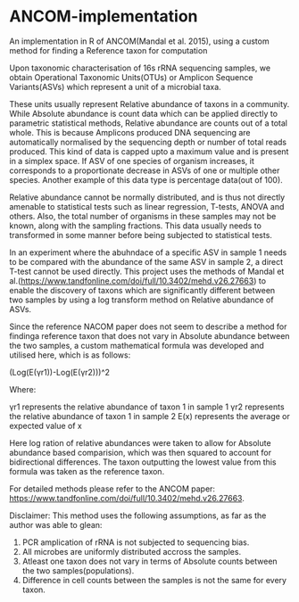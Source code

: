 # ANCOM-implementation
An implementation in R of ANCOM(Mandal et al. 2015), using a custom method for finding a Reference taxon for computation

Upon taxonomic characterisation of 16s rRNA sequencing samples, we obtain Operational Taxonomic Units(OTUs) or Amplicon Sequence Variants(ASVs) which represent a unit of a microbial taxa.

These units usually represent Relative abundance of taxons in a community. While Absolute abundance is count data which can be applied directly to parametric statistical methods, Relative abundance are counts out of a total whole. This is because Amplicons produced DNA sequencing are automatically normalised by the sequencing depth or number of total reads produced.
This kind of data is capped upto a maximum value and is present in a simplex space. If ASV of one species of organism increases, it corresponds to a proportionate decrease in ASVs of one or multiple other species. Another example of this data type is percentage data(out of 100).

Relative abundance cannot be normally distributed, and is thus not directly amenable to statistical tests such as linear regression, T-tests, ANOVA and others.
Also, the total number of organisms in these samples may not be known, along with the sampling fractions.
This data usually needs to transformed in some manner before being subjected to statistical tests. 

In an experiment where the abuhndace of a specific ASV in sample 1 needs to be compared with the abundance of the same ASV in sample 2, a direct T-test cannot be used directly.
This project uses the methods of Mandal et al.(https://www.tandfonline.com/doi/full/10.3402/mehd.v26.27663) to enable the discovery of taxons which are significantly different between two samples by using a log transform method on Relative abundance of ASVs.

Since the reference NACOM paper does not seem to describe a method for findinga reference taxon that does not vary in Absolute abundance between the two samples,
a custom mathematical formula was developed and utilised here, which is as follows:

(Log(E(γr1))-Log(E(γr2)))^2

Where:

γr1 represents the relative abundance of taxon 1 in sample 1
γr2 represents the relative abundance of taxon 1 in sample 2
E(x) represents the average or expected value of x

Here log ration of relative abundances were taken to allow for Absolute abundance based comparision, which was then squared to account for bidirectional differences. The taxon outputting the lowest value from this formula was taken as the reference taxon.

For detailed methods please refer to the ANCOM paper: https://www.tandfonline.com/doi/full/10.3402/mehd.v26.27663.

Disclaimer: This method uses the following assumptions, as far as the author was able to glean:
1. PCR amplication of rRNA is not subjected to sequencing bias.
2. All microbes are uniformly distributed accross the samples.
3. Atleast one taxon does not vary in terms of Absolute counts between the two samples(populations).
4. Difference in cell counts between the samples is not the same for every taxon.
